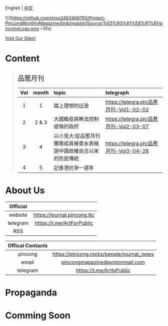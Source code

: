 English | [中文]()

![](https://github.com/miss2483466793/Project-PincongMonthlyMagazine/blob/master/Source/%E5%93%81%E8%91%B1/pincongLogo.png =10x)

[Visit Our Sites!](https://journal.pincong.tk/)

# Content
> ## 品葱月刊
> |Vol|month|topic|telegraph|
> |:-:|:-:|:-|:-|
> |1|1|踏上理想的征途|https://telegra.ph/品葱月刊-Vol1-02-02|
> |2|2 & 3|大國戰疫與無法控制疫情的政府|https://telegra.ph/品葱月刊-Vol2-03-07|
> |3|4|以小見大:從品葱月刊團隊成員被查水表細說中國政權自古以來的防民傳統|https://telegra.ph/品葱月刊-Vol3-04-26|
> |4|5|記香港抗爭一週年||

# About Us
|Official||
|:-:|:-:|
|website|https://journal.pincong.tk/|
|telegram|https://t.me/ArtForPublic|
|RSS|

|Offical Contacts||
|:-:|:-:|
|pincong|https://pincong.rocks/people/journal_news|
|email|pincongmagazine@protonmail.com|
|telegram|https://t.me/ArtIsPublic|

# Propaganda

# Comming Soon
